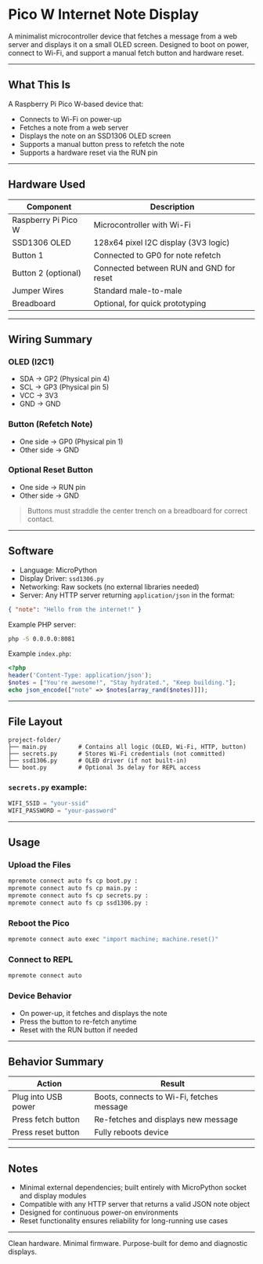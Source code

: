 # Pico W Internet Note Display

A minimalist microcontroller device that fetches a message from a web server and displays it on a small OLED screen. Designed to boot on power, connect to Wi-Fi, and support a manual fetch button and hardware reset.

---

## What This Is
A Raspberry Pi Pico W-based device that:

- Connects to Wi-Fi on power-up
- Fetches a note from a web server
- Displays the note on an SSD1306 OLED screen
- Supports a manual button press to refetch the note
- Supports a hardware reset via the RUN pin

---

## Hardware Used

| Component           | Description                              |
|---------------------|------------------------------------------|
| Raspberry Pi Pico W | Microcontroller with Wi-Fi               |
| SSD1306 OLED        | 128x64 pixel I2C display (3V3 logic)     |
| Button 1            | Connected to GP0 for note refetch        |
| Button 2 (optional) | Connected between RUN and GND for reset  |
| Jumper Wires        | Standard male-to-male                    |
| Breadboard          | Optional, for quick prototyping          |

---

## Wiring Summary

### OLED (I2C1)
- SDA → GP2 (Physical pin 4)
- SCL → GP3 (Physical pin 5)
- VCC → 3V3
- GND → GND

### Button (Refetch Note)
- One side → GP0 (Physical pin 1)
- Other side → GND

### Optional Reset Button
- One side → RUN pin
- Other side → GND

> Buttons must straddle the center trench on a breadboard for correct contact.

---

## Software

- Language: MicroPython
- Display Driver: `ssd1306.py`
- Networking: Raw sockets (no external libraries needed)
- Server: Any HTTP server returning `application/json` in the format:

```json
{ "note": "Hello from the internet!" }
```

Example PHP server:
```bash
php -S 0.0.0.0:8081
```

Example `index.php`:
```php
<?php
header('Content-Type: application/json');
$notes = ["You're awesome!", "Stay hydrated.", "Keep building."];
echo json_encode(["note" => $notes[array_rand($notes)]]);
```

---

## File Layout
```
project-folder/
├── main.py         # Contains all logic (OLED, Wi-Fi, HTTP, button)
├── secrets.py      # Stores Wi-Fi credentials (not committed)
├── ssd1306.py      # OLED driver (if not built-in)
└── boot.py         # Optional 3s delay for REPL access
```

### `secrets.py` example:
```python
WIFI_SSID = "your-ssid"
WIFI_PASSWORD = "your-password"
```

---

## Usage

### Upload the Files
```bash
mpremote connect auto fs cp boot.py :
mpremote connect auto fs cp main.py :
mpremote connect auto fs cp secrets.py :
mpremote connect auto fs cp ssd1306.py :
```

### Reboot the Pico
```bash
mpremote connect auto exec "import machine; machine.reset()"
```

### Connect to REPL
```bash
mpremote connect auto
```

### Device Behavior
- On power-up, it fetches and displays the note
- Press the button to re-fetch anytime
- Reset with the RUN button if needed

---

## Behavior Summary

| Action                | Result                        |
|-----------------------|-------------------------------|
| Plug into USB power   | Boots, connects to Wi-Fi, fetches message |
| Press fetch button    | Re-fetches and displays new message |
| Press reset button    | Fully reboots device |

---

## Notes
- Minimal external dependencies; built entirely with MicroPython socket and display modules
- Compatible with any HTTP server that returns a valid JSON note object
- Designed for continuous power-on environments
- Reset functionality ensures reliability for long-running use cases

---

Clean hardware. Minimal firmware. Purpose-built for demo and diagnostic displays.

